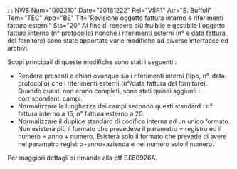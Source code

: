  :  : NWS Num="002210" Date="20161222" Rel="V5R1" Atr="S. Buffoli" Tem="TEC" App="B£" Tit="Revisione oggetto fattura interno e riferimenti fattura esterni" Sts="20"
Al fine di rendere più fruibile e gestibile l'oggetto fattura interno (n° protocollo) nonché i riferimenti esterni (n° e data fattura del fornitore) sono state apportate varie modifiche ad diverse interfacce ed archivi.

Scopi principali di queste modifiche sono stati i seguenti : 
* Rendere presenti e chiari ovunque sia i riferimenti interni (tipo, n°, data protocollo) che i riferimenti esterni (n°/data fattura del fornitore). Quando questi non erano completi, sono stati quindi aggiunti i corrispondenti campi.
* Normalizzare la lunghezza dei campi secondo questi standard :  n° fattura interno a 15, n° fattura
esterno a 20.
* Normalizzare il duplice standard di codifica interna ad un unico formato. Non esisterà più il formato che prevedeva il parametro = registro ed il numero = anno + numero. Esisterà solo il formato che prevede di avere nel parametro registro+anno+azienda e nel numero solo il numero.

Per maggiori dettagli si rimanda alla ptf B£60926A.


